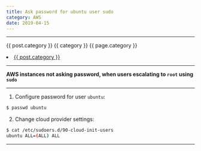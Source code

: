 ```yaml
---
title: Ask password for ubuntu user sudo
category: AWS
date: 2019-04-15
---
```


-----

{{ post.category }}
{{ category }}
{{ page.category }}

<li><a href="#{{ post.category | uri_escape | downcase }}">{{ post.category }}</a></li>

-----

**AWS instances not asking password, when users escalating to `root` using `sudo`**

-----

1. Configure password for user `ubuntu`:
```bash
$ passwd ubuntu
```

2. Change cloud provider settings:
```bash
$ cat /etc/sudoers.d/90-cloud-init-users
ubuntu ALL=(ALL) ALL
```

-----
